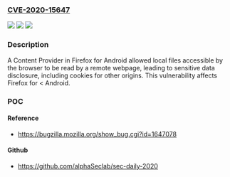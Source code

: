 ### [CVE-2020-15647](https://cve.mitre.org/cgi-bin/cvename.cgi?name=CVE-2020-15647)
![](https://img.shields.io/static/v1?label=Product&message=Firefox%20for&color=blue)
![](https://img.shields.io/static/v1?label=Version&message=%3C%20Android%20&color=brighgreen)
![](https://img.shields.io/static/v1?label=Vulnerability&message=Arbitrary%20local%20file%20access%20in%20Firefox%20for%20Android&color=brighgreen)

### Description

A Content Provider in Firefox for Android allowed local files accessible by the browser to be read by a remote webpage, leading to sensitive data disclosure, including cookies for other origins. This vulnerability affects Firefox for < Android.

### POC

#### Reference
- https://bugzilla.mozilla.org/show_bug.cgi?id=1647078

#### Github
- https://github.com/alphaSeclab/sec-daily-2020


